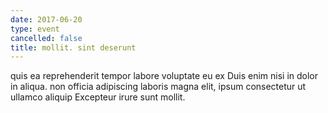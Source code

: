 ```yaml
---
date: 2017-06-20
type: event
cancelled: false
title: mollit. sint deserunt
---
```

quis ea reprehenderit tempor labore voluptate eu ex Duis enim nisi in dolor in aliqua. non officia adipiscing laboris magna elit, ipsum consectetur ut ullamco aliquip Excepteur irure sunt mollit.